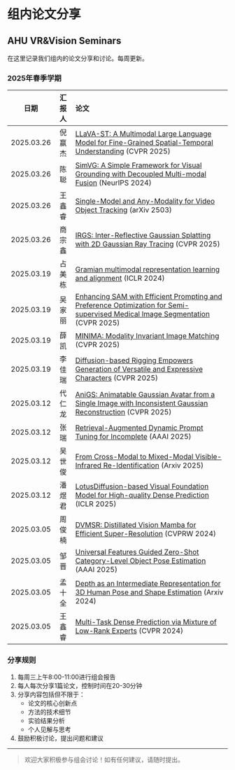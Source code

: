 # 组内论文分享

## AHU VR&Vision Seminars

在这里记录我们组内的论文分享和讨论。每周更新。

### 2025年春季学期

| 日期 | 汇报人 | 论文 |
| :---: |:--------------:|:---------------------------------------------------------------------------------------------------------------------------------------|
| 2025.03.26 | 倪赢杰 | [LLaVA-ST: A Multimodal Large Language Model for Fine-Grained Spatial-Temporal Understanding](https://arxiv.org/abs/2501.08282) (CVPR 2025) |
| 2025.03.26 | 陈聪 | [SimVG: A Simple Framework for Visual Grounding with Decoupled Multi-modal Fusion](https://arxiv.org/abs/2409.17531) (NeurIPS 2024) |
| 2025.03.26 | 王鑫睿 | [Single-Model and Any-Modality for Video Object Tracking](https://arxiv.org/abs/2503) (arXiv 2503) |
| 2025.03.26 | 商宗鑫 | [IRGS: Inter-Reflective Gaussian Splatting with 2D Gaussian Ray Tracing](https://arxiv.org/abs/2412.15867) (CVPR 2025) |
| 2025.03.19 | 占美栋 | [Gramian multimodal representation learning and alignment](https://arxiv.org/abs/2412.11959) (ICLR 2024) |
| 2025.03.19 | 吴家丽 | [Enhancing SAM with Efficient Prompting and Preference Optimization for Semi-supervised Medical Image Segmentation](https://arxiv.org/abs/2503.04639) (CVPR 2025) |
| 2025.03.19 | 薛凯 | [MINIMA: Modality Invariant Image Matching](https://arxiv.org/abs/2412.19412) (CVPR 2025) |
| 2025.03.19 | 李佳瑞 | [Diffusion-based Rigging Empowers Generation of Versatile and Expressive Characters](https://arxiv.org/abs/2411.17423) (CVPR 2025) |
| 2025.03.12 | 代仁龙 | [AniGS: Animatable Gaussian Avatar from a Single Image with Inconsistent Gaussian Reconstruction](https://arxiv.org/abs/2412.02684) (CVPR 2025) |
| 2025.03.12 | 张瑞 | [Retrieval-Augmented Dynamic Prompt Tuning for Incomplete](https://arxiv.org/abs/2501.01120) (AAAI 2025) |
| 2025.03.12 | 吴世俊 | [From Cross-Modal to Mixed-Modal Visible-Infrared Re-Identification](https://arxiv.org/abs/2501.13307) (Arxiv 2025) |
| 2025.03.12 | 潘煜君 | [LotusDiffusion-based Visual Foundation Model for High-quality Dense Prediction](https://arxiv.org/abs/2409.18124) (ICLR 2025) |
| 2025.03.05 | 周俊楠 | [DVMSR: Distillated Vision Mamba for Efficient Super-Resolution](https://arxiv.org/abs/2405.03008) (CVPRW 2024) |
| 2025.03.05 | 邹晋 | [Universal Features Guided Zero-Shot Category-Level Object Pose Estimation](https://arxiv.org/abs/2501.02831) (AAAI 2025) |
| 2025.03.05 | 孟十全 | [Depth as an Intermediate Representation for 3D Human Pose and Shape Estimation](https://arxiv.org/abs/2410.04889) (Arxiv 2024) |
| 2025.03.05 | 王鑫睿 | [Multi-Task Dense Prediction via Mixture of Low-Rank Experts](https://arxiv.org/abs/2403.17749) (CVPR 2024) |

### 分享规则
1. 每周三上午8:00-11:00进行组会报告
2. 每人每次分享1篇论文，控制时间在20-30分钟
3. 分享内容包括但不限于：
   - 论文的核心创新点
   - 方法的技术细节
   - 实验结果分析
   - 个人见解与思考
4. 鼓励积极讨论，提出问题和建议
---

> 欢迎大家积极参与组会讨论！如有任何建议，请随时提出。